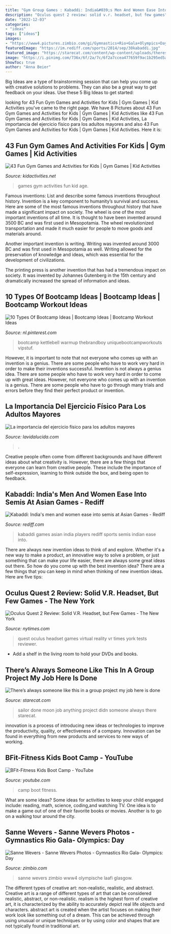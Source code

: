 ```yaml
---
title: "Gym Group Games : Kabaddi: India&#039;s Men And Women Ease Into Semis At Asian Games"
description: "Oculus quest 2 review: solid v.r. headset, but few games"
date: "2022-12-03"
categories:
- "ideas"
tags: ["ideas"]
images:
- "https://www4.pictures.zimbio.com/gi/Gymnastics+Rio+Gala+Olympics+Day+12+LaAfI_3ZGmEx.jpg"
featuredImage: "https://im.rediff.com/sports/2014/sep/30kabaddi.jpg"
featured_image: "https://starecat.com/content/wp-content/uploads/theres-always-someone-like-this-in-a-group-project-my-job-here-is-done-but-you-didnt-do-anything-sailor-moon.jpg"
image: "https://i.pinimg.com/736x/6f/2a/7c/6f2a7ccea477659f9ac1b295ed5ae72f.jpg"
ShowToc: true
author: "Anna Beier"
---
```



Big Ideas are a type of brainstorming session that can help you come up with creative solutions to problems. They can also be a great way to get feedback on your ideas. Use these 5 Big Ideas to get started: 

	

		
looking for 43 Fun Gym Games and Activities for Kids | Gym Games | Kid Activities you've came to the right page. We have 8 Pictures about 43 Fun Gym Games and Activities for Kids | Gym Games | Kid Activities like 43 Fun Gym Games and Activities for Kids | Gym Games | Kid Activities, La importancia del ejercicio físico para los adultos mayores and also 43 Fun Gym Games and Activities for Kids | Gym Games | Kid Activities. Here it is:
		
    
## 43 Fun Gym Games And Activities For Kids | Gym Games | Kid Activities

<img loading=lazy src="http://www.kidactivities.net/wp-content/uploads/2016/03/gym-games-for-kids-2.jpeg" onerror="this.onerror=null;this.src='https://tse4.mm.bing.net/th?id=OIP.1xgiMvocgS_-bHuH-ppoZgHaE5&amp;pid=15.1';" alt="43 Fun Gym Games and Activities for Kids | Gym Games | Kid Activities">

_Source: kidactivities.net_

>games gym activities fun kid age. 

	

Famous inventions: List and describe some famous inventions throughout history.
Invention is a key component to humanity’s survival and success. Here are some of the most famous inventions throughout history that have made a significant impact on society.
The wheel is one of the most important inventions of all time. It is thought to have been invented around 3500 BC and was first used in Mesopotamia. The wheel revolutionized transportation and made it much easier for people to move goods and materials around.

Another important invention is writing. Writing was invented around 3000 BC and was first used in Mesopotamia as well. Writing allowed for the preservation of knowledge and ideas, which was essential for the development of civilizations.

The printing press is another invention that has had a tremendous impact on society. It was invented by Johannes Gutenberg in the 15th century and dramatically increased the spread of information and ideas.

    
## 10 Types Of Bootcamp Ideas | Bootcamp Ideas | Bootcamp Workout Ideas

<img loading=lazy src="https://i.pinimg.com/736x/6f/2a/7c/6f2a7ccea477659f9ac1b295ed5ae72f.jpg" onerror="this.onerror=null;this.src='https://tse3.mm.bing.net/th?id=OIP.uxxjOvwcbP941_--hjKUcAHaSh&amp;pid=15.1';" alt="10 Types Of Bootcamp Ideas | Bootcamp Ideas | Bootcamp Workout Ideas">

_Source: nl.pinterest.com_

>bootcamp kettlebell warmup thebrandboy uniquebootcampworkouts vipstuf. 

	

However, it is important to note that not everyone who comes up with an invention is a genius. There are some people who have to work very hard in order to make their inventions successful.
Invention is not always a genius idea. There are some people who have to work very hard in order to come up with great ideas. However, not everyone who comes up with an invention is a genius. There are some people who have to go through many trials and errors before they find their perfect product or invention.

    
## La Importancia Del Ejercicio Físico Para Los Adultos Mayores

<img loading=lazy src="https://www.lavidalucida.com/wp-content/uploads/2014/09/cache_13246600.jpg" onerror="this.onerror=null;this.src='https://tse1.mm.bing.net/th?id=OIP.DoqY29EtUr4h0pohLlUS6gHaE8&amp;pid=15.1';" alt="La importancia del ejercicio físico para los adultos mayores">

_Source: lavidalucida.com_

>. 

	

Creative people often come from different backgrounds and have different ideas about what creativity is. However, there are a few things that everyone can learn from creative people. These include the importance of self-expression, learning to think outside the box, and being open to feedback.

    
## Kabaddi: India&#039;s Men And Women Ease Into Semis At Asian Games - Rediff

<img loading=lazy src="https://im.rediff.com/sports/2014/sep/30kabaddi.jpg" onerror="this.onerror=null;this.src='https://tse2.mm.bing.net/th?id=OIP.shxA-1jmmPoBkvsDo1lryQHaDt&amp;pid=15.1';" alt="Kabaddi: India&#039;s men and women ease into semis at Asian Games - Rediff">

_Source: rediff.com_

>kabaddi games asian india players rediff sports semis indian ease into. 

	

There are always new invention ideas to think of and explore. Whether it's a new way to make a product, an innovative way to solve a problem, or just something that can make your life easier, there are always some great ideas out there. So how do you come up with the best invention idea? There are a few things that you can keep in mind when thinking of new invention ideas. Here are five tips: 

    
## Oculus Quest 2 Review: Solid V.R. Headset, But Few Games - The New York

<img loading=lazy src="https://static01.nyt.com/images/2020/09/16/business/16techfix1/16techfix1-videoSixteenByNine3000.jpg" onerror="this.onerror=null;this.src='https://tse4.mm.bing.net/th?id=OIP.9kQuilk5DMuWf7j-8bYTOgHaEK&amp;pid=15.1';" alt="Oculus Quest 2 Review: Solid V.R. Headset, but Few Games - The New York">

_Source: nytimes.com_

>quest oculus headset games virtual reality vr times york tests reviewer. 

	

- Add a shelf in the living room to hold your DVDs and books.

    
## There’s Always Someone Like This In A Group Project My Job Here Is Done

<img loading=lazy src="https://starecat.com/content/wp-content/uploads/theres-always-someone-like-this-in-a-group-project-my-job-here-is-done-but-you-didnt-do-anything-sailor-moon.jpg" onerror="this.onerror=null;this.src='https://tse2.mm.bing.net/th?id=OIP.VNrLjhKqCXcFxiZIBnDxTgHaP0&amp;pid=15.1';" alt="There’s always someone like this in a group project my job here is done">

_Source: starecat.com_

>sailor done moon job anything project didn someone always there starecat. 

	

innovation is a process of introducing new ideas or technologies to improve the productivity, quality, or effectiveness of a company. Innovation can be found in everything from new products and services to new ways of working. 

    
## BFit-Fitness Kids Boot Camp - YouTube

<img loading=lazy src="https://i.ytimg.com/vi/QdwZXaWBfvM/hqdefault.jpg" onerror="this.onerror=null;this.src='https://tse4.mm.bing.net/th?id=OIP.RIhN8ttNpiPFJcoQA6DOxgHaFj&amp;pid=15.1';" alt="BFit-Fitness Kids Boot Camp - YouTube">

_Source: youtube.com_

>camp boot fitness. 

	

What are some ideas?
Some ideas for activities to keep your child engaged include: reading, math, science, coding,and watching TV. One idea is to make a game out of one of their favorite books or movies. Another is to go on a walking tour around the city.

    
## Sanne Wevers - Sanne Wevers Photos - Gymnastics Rio Gala- Olympics: Day

<img loading=lazy src="https://www4.pictures.zimbio.com/gi/Gymnastics+Rio+Gala+Olympics+Day+12+LaAfI_3ZGmEx.jpg" onerror="this.onerror=null;this.src='https://tse1.mm.bing.net/th?id=OIP.aKRcIkKwZP-tXVWZMtbyjwHaE8&amp;pid=15.1';" alt="Sanne Wevers - Sanne Wevers Photos - Gymnastics Rio Gala- Olympics: Day">

_Source: zimbio.com_

>sanne wevers zimbio www4 olympische laafi glasgow. 

	

The different types of creative art: non-realistic, realistic, and abstract.
Creative art is a range of different types of art that can be considered realistic, abstract, or non-realistic. realism is the highest form of creative art, it is characterized by the ability to accurately depict real life objects and characters. abstract art is created when the artist focuses on making their work look like something out of a dream. This can be achieved through using unusual or unique techniques or by using color and shapes that are not typically found in traditional art.

